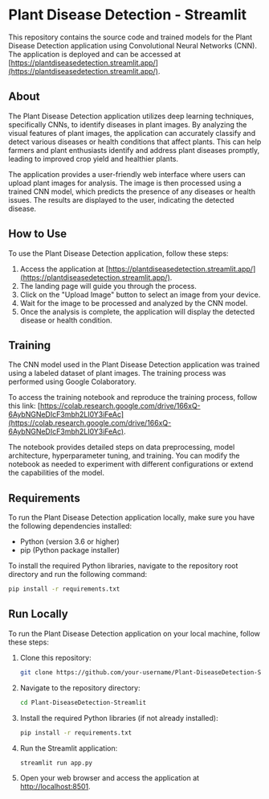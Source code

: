 # Plant Disease Detection - Streamlit

This repository contains the source code and trained models for the Plant Disease Detection application using Convolutional Neural Networks (CNN). The application is deployed and can be accessed at [https://plantdiseasedetection.streamlit.app/](https://plantdiseasedetection.streamlit.app/).

## About

The Plant Disease Detection application utilizes deep learning techniques, specifically CNNs, to identify diseases in plant images. By analyzing the visual features of plant images, the application can accurately classify and detect various diseases or health conditions that affect plants. This can help farmers and plant enthusiasts identify and address plant diseases promptly, leading to improved crop yield and healthier plants.

The application provides a user-friendly web interface where users can upload plant images for analysis. The image is then processed using a trained CNN model, which predicts the presence of any diseases or health issues. The results are displayed to the user, indicating the detected disease.

## How to Use

To use the Plant Disease Detection application, follow these steps:

1. Access the application at [https://plantdiseasedetection.streamlit.app/](https://plantdiseasedetection.streamlit.app/).
2. The landing page will guide you through the process.
3. Click on the "Upload Image" button to select an image from your device.
4. Wait for the image to be processed and analyzed by the CNN model.
5. Once the analysis is complete, the application will display the detected disease or health condition.

## Training

The CNN model used in the Plant Disease Detection application was trained using a labeled dataset of plant images. The training process was performed using Google Colaboratory.

To access the training notebook and reproduce the training process, follow this link: [https://colab.research.google.com/drive/166xQ-6AybNGNeDIcF3mbh2LI0Y3iFeAc](https://colab.research.google.com/drive/166xQ-6AybNGNeDIcF3mbh2LI0Y3iFeAc).

The notebook provides detailed steps on data preprocessing, model architecture, hyperparameter tuning, and training. You can modify the notebook as needed to experiment with different configurations or extend the capabilities of the model.

## Requirements

To run the Plant Disease Detection application locally, make sure you have the following dependencies installed:

- Python (version 3.6 or higher)
- pip (Python package installer)

To install the required Python libraries, navigate to the repository root directory and run the following command:

```bash
pip install -r requirements.txt
```

## Run Locally

To run the Plant Disease Detection application on your local machine, follow these steps:

1. Clone this repository:

   ```bash
   git clone https://github.com/your-username/Plant-DiseaseDetection-Streamlit.git
   ```

2. Navigate to the repository directory:

   ```bash
   cd Plant-DiseaseDetection-Streamlit
   ```

3. Install the required Python libraries (if not already installed):

   ```bash
   pip install -r requirements.txt
   ```

4. Run the Streamlit application:

   ```bash
   streamlit run app.py
   ```

5. Open your web browser and access the application at [http://localhost:8501](http://localhost:8501).
